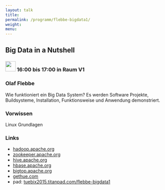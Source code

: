 ```yaml
---
layout: talk
title:
permalink: /programm/flebbe-bigdata1/
weight: 
menu:
---
```

## Big&nbsp;Data&nbsp;in&nbsp;a&nbsp;Nutshell

### <img height = "32" src="../../images/talk.svg"> 16:00 bis 17:00 in Raum V1

### Olaf&nbsp;Flebbe

Wie funktioniert ein Big Data System?
Es werden Software Projekte, Buildsysteme, Installation, Funktionsweise und Anwendung demonstriert.

### Vorwissen

Linux Grundlagen

### Links

- <a href="http://hadoop.apache.org" target="_blank">hadoop.apache.org</a>
- <a href="http://zookeeper.apache.org" target="_blank">zookeeper.apache.org</a>
- <a href="http://hive.apache.org" target="_blank">hive.apache.org</a>
- <a href="http://hbase.apache.org" target="_blank">hbase.apache.org</a>
- <a href="http://bigtop.apache.org" target="_blank">bigtop.apache.org</a>
- <a href="http://gethue.com" target="_blank">gethue.com</a>
- pad: <a href="https://tuebix2015.titanpad.com/flebbe-bigdata1" target="_blank">tuebix2015.titanpad.com/flebbe-bigdata1</a>
